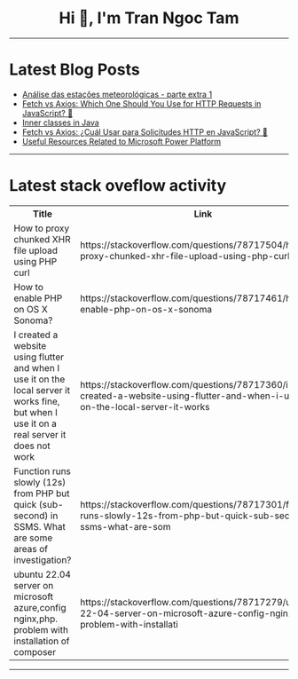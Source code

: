<h1 align="center">Hi 👋, I'm Tran Ngoc Tam</h1>

---

# Latest Blog Posts 
<!-- BLOG-POST-LIST:START -->
- [Análise das estações meteorológicas - parte extra 1](https://dev.to/devsnorte/analise-das-estacoes-meteorologicas-parte-extra-1-4734)
- [Fetch vs Axios: Which One Should You Use for HTTP Requests in JavaScript? 🚀](https://dev.to/marmariadev/fetch-vs-axios-which-one-should-you-use-for-http-requests-in-javascript-4d38)
- [Inner classes in Java](https://dev.to/prashantrmishra/inner-classes-in-java-2ln1)
- [Fetch vs Axios: ¿Cuál Usar para Solicitudes HTTP en JavaScript? 🚀](https://dev.to/marmariadev/fetch-vs-axios-cual-usar-para-solicitudes-http-en-javascript-154d)
- [Useful Resources Related to Microsoft Power Platform](https://dev.to/someshr94/useful-resources-related-to-microsoft-power-platform-5b6d)
<!-- BLOG-POST-LIST:END -->

---

# Latest stack oveflow activity
<table>
  <tr><th>Title</th><th>Link</th></tr>
  <!-- STACKOVERFLOW:START --><tr><td>How to proxy chunked XHR file upload using PHP curl</td><td>https://stackoverflow.com/questions/78717504/how-to-proxy-chunked-xhr-file-upload-using-php-curl</td></tr><tr><td>How to enable PHP on OS X Sonoma?</td><td>https://stackoverflow.com/questions/78717461/how-to-enable-php-on-os-x-sonoma</td></tr><tr><td>I created a website using flutter and when I use it on the local server it works fine, but when I use it on a real server it does not work</td><td>https://stackoverflow.com/questions/78717360/i-created-a-website-using-flutter-and-when-i-use-it-on-the-local-server-it-works</td></tr><tr><td>Function runs slowly &lpar;12s&rpar; from PHP but quick &lpar;sub-second&rpar; in SSMS. What are some areas of investigation?</td><td>https://stackoverflow.com/questions/78717301/function-runs-slowly-12s-from-php-but-quick-sub-second-in-ssms-what-are-som</td></tr><tr><td>ubuntu 22.04 server on microsoft azure,config nginx,php. problem with installation of composer</td><td>https://stackoverflow.com/questions/78717279/ubuntu-22-04-server-on-microsoft-azure-config-nginx-php-problem-with-installati</td></tr><!-- STACKOVERFLOW:END -->
</table>

---


